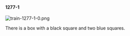 #### 1277-1
![train-1277-1-0.png](https://github.com/lil-lab/nlvr/raw/master/nlvr/train/images/0/train-1277-1-0.png "train-1277-1-0.png")

There is a box with a black square and two blue squares.